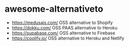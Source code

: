 # awesome-alternativeto

- https://medusajs.com/ OSS alternative to Shopify
- https://dokku.com/ OSS PAAS alternative to Heroku
- https://supabase.com/ OSS alternative to Firebase
- https://coolify.io/ OSS alternative to Heroku and Netlify
